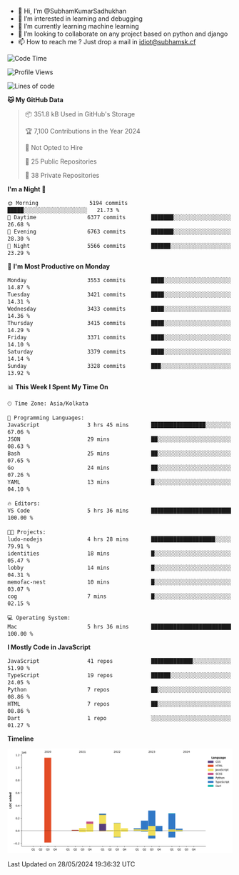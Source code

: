 - 👋 Hi, I’m @SubhamKumarSadhukhan
- 👀 I’m interested in learning and debugging
- 🌱 I’m currently learning machine learning
- 💞️ I’m looking to collaborate on any project based on python and django
- 📫 How to reach me ?
      Just drop a mail in idiot@subhamsk.cf

<!---
SubhamKumarSadhukhan/SubhamKumarSadhukhan is a ✨ special ✨ repository because its `README.md` (this file) appears on your GitHub profile.
You can click the Preview link to take a look at your changes.
--->


<!--START_SECTION:waka-->
![Code Time](http://img.shields.io/badge/Code%20Time-2%2C210%20hrs%2032%20mins-blue)

![Profile Views](http://img.shields.io/badge/Profile%20Views-0-blue)

![Lines of code](https://img.shields.io/badge/From%20Hello%20World%20I%27ve%20Written-2.7%20million%20lines%20of%20code-blue)

**🐱 My GitHub Data** 

> 📦 351.8 kB Used in GitHub's Storage 
 > 
> 🏆 7,100 Contributions in the Year 2024
 > 
> 🚫 Not Opted to Hire
 > 
> 📜 25 Public Repositories 
 > 
> 🔑 38 Private Repositories 
 > 
**I'm a Night 🦉** 

```text
🌞 Morning                5194 commits        █████░░░░░░░░░░░░░░░░░░░░   21.73 % 
🌆 Daytime                6377 commits        ███████░░░░░░░░░░░░░░░░░░   26.68 % 
🌃 Evening                6763 commits        ███████░░░░░░░░░░░░░░░░░░   28.30 % 
🌙 Night                  5566 commits        ██████░░░░░░░░░░░░░░░░░░░   23.29 % 
```
📅 **I'm Most Productive on Monday** 

```text
Monday                   3553 commits        ████░░░░░░░░░░░░░░░░░░░░░   14.87 % 
Tuesday                  3421 commits        ████░░░░░░░░░░░░░░░░░░░░░   14.31 % 
Wednesday                3433 commits        ████░░░░░░░░░░░░░░░░░░░░░   14.36 % 
Thursday                 3415 commits        ████░░░░░░░░░░░░░░░░░░░░░   14.29 % 
Friday                   3371 commits        ████░░░░░░░░░░░░░░░░░░░░░   14.10 % 
Saturday                 3379 commits        ████░░░░░░░░░░░░░░░░░░░░░   14.14 % 
Sunday                   3328 commits        ███░░░░░░░░░░░░░░░░░░░░░░   13.92 % 
```


📊 **This Week I Spent My Time On** 

```text
🕑︎ Time Zone: Asia/Kolkata

💬 Programming Languages: 
JavaScript               3 hrs 45 mins       █████████████████░░░░░░░░   67.06 % 
JSON                     29 mins             ██░░░░░░░░░░░░░░░░░░░░░░░   08.63 % 
Bash                     25 mins             ██░░░░░░░░░░░░░░░░░░░░░░░   07.65 % 
Go                       24 mins             ██░░░░░░░░░░░░░░░░░░░░░░░   07.26 % 
YAML                     13 mins             █░░░░░░░░░░░░░░░░░░░░░░░░   04.10 % 

🔥 Editors: 
VS Code                  5 hrs 36 mins       █████████████████████████   100.00 % 

🐱‍💻 Projects: 
ludo-nodejs              4 hrs 28 mins       ████████████████████░░░░░   79.91 % 
identities               18 mins             █░░░░░░░░░░░░░░░░░░░░░░░░   05.47 % 
lobby                    14 mins             █░░░░░░░░░░░░░░░░░░░░░░░░   04.31 % 
memofac-nest             10 mins             █░░░░░░░░░░░░░░░░░░░░░░░░   03.07 % 
cog                      7 mins              █░░░░░░░░░░░░░░░░░░░░░░░░   02.15 % 

💻 Operating System: 
Mac                      5 hrs 36 mins       █████████████████████████   100.00 % 
```

**I Mostly Code in JavaScript** 

```text
JavaScript               41 repos            █████████████░░░░░░░░░░░░   51.90 % 
TypeScript               19 repos            ██████░░░░░░░░░░░░░░░░░░░   24.05 % 
Python                   7 repos             ██░░░░░░░░░░░░░░░░░░░░░░░   08.86 % 
HTML                     7 repos             ██░░░░░░░░░░░░░░░░░░░░░░░   08.86 % 
Dart                     1 repo              ░░░░░░░░░░░░░░░░░░░░░░░░░   01.27 % 
```



**Timeline**

![Lines of Code chart](https://raw.githubusercontent.com/SubhamKumarSadhukhan/SubhamKumarSadhukhan/main/assets/bar_graph.png)


 Last Updated on 28/05/2024 19:36:32 UTC
<!--END_SECTION:waka-->
